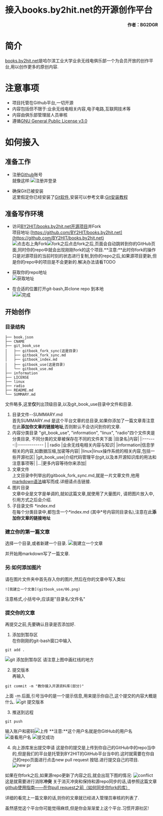 # 接入books.by2hit.net的开源创作平台
#### <p align="right"> 作者：BG2DGR</p>


# 简介 

[books.by2hit.net](books.by2hit.net)是哈尔滨工业大学业余无线电俱乐部一个为会员开放的创作平台,用以创作更多的原创内容.

# 注意事项

* 项目托管在Github平台,一切开源
* 内容包括但不限于:业余无线电相关内容,电子电路,互联网技术等
* 内容由俱乐部管理层人员审核 
* 遵循[GNU General Public License v3.0](https://github.com/BY2HIT/books.by2hit.net/blob/source/LICENSE)

# 如何接入

## 准备工作

* 注册[Github](https://github.com/)账号  
就像这样:![注册并登录](gitbook_use/00_register_github.png)

* 确保Git已被安装  
这里假定你已经安装了[Git软件](https://git-scm.com/),安装可以参考文章:[Git安装教程](https://www.jianshu.com/p/414ccd423efc) 


## 准备写作环境

* 访问[BY2HIT/books.by2hit.net开源项目](https://github.com/BY2HIT/books.by2hit.net)并Fork  
项目地址:[https://github.com/BY2HIT/books.by2hit.net](https://github.com/BY2HIT/books.by2hit.net)  
![点击右上角Fork](gitbook_use/01_fork_project.png)![fork之后](gitbook_use/02_forked.png)点击fork之后,页面会自动跳转到你的GitHub页面,同时你的repo中就会出现刚刚fork的这个项目.**注意:**此时你fork的操作只是对源项目的当前时刻的状态进行复制,到你的repo之后,如果源项目更新,但是你的repo中的项目是不会更新的.解决办法请看TODO
 
* 获取你的repo地址  
![获取地址](gitbook_use/03_clone_url.png)

* 在合适的位置打开git-bash,并clone repo 到本地  
![](gitbook_use/04.png)![完成](gitbook_use/05.png)


## 开始创作
### 目录结构
```
├── book.json
├── CNAME
├── git_book_use
│   ├── gitbook_fork_sync(这是目录)
│   ├── gitbook_fork_sync.md
│   ├── gitbook_index.md
│   ├── gitbook_use(这是目录)
│   └── gitbook_use.md
├── information
├── LICENSE
├── linux
├── radio
├── README.md
└── SUMMARY.md
```   
文件略多,这里**仅**列出顶级目录,以及git_book_use目录中文件和目录.  
1. 目录文件--SUMMARY.md  
首先SUMMARY.md 是这个平台文章的总目录,如果你添加了一篇文章青注意在此**添加你文章的链接地址**,否则默认不会访问到你的文章.  
2. 内容分类目录
"git_book_use", "information", "linux", "radio"四个文件夹是分类目录, 不同分类的文章被保存在不同的文件夹下面
|目录名|内容|
|:-------:|:------------- |
|   radio  |业余无线电相关内容与知识|
|information|信息学相关的内容,如数据压缩,加密等内容|
|linux|linux操作系统的相关内容,包括一些开源社区|
|git_book_use|介绍代码管理平台git,以及本开源知识库的用法和注意事项等|
|...|更多内容等待你来添加|
3. 文章文件  
上文目录中列举出的gitbook_fork_sync.md,就是一片文章文件,他用[markdown语法](https://www.jianshu.com/p/b03a8d7b1719)编写而成.详细请点击链接.  
4. 图片目录  
文章中全是文字是单调的,就如这篇文章,就使用了大量图片, 请把图片放入中,引用方式之后会介绍.  
5. 子目录文件 *index.md  
在每个分类目录中,都包含一个\*index.md \(其中\*号内容同目录名\),注意在此**添加你文章的链接地址**

### 建立你的第一篇文章
选择一个目录,或者新建一个目录.
![我建立一个文章](gitbook_use/06.png)

并开始用markdown写了一篇文章.

### 另:如何添加图片
请在图片文件夹中首先存入你的图片,然后在你的文章中写入类似
```
![我建立一个文章](gitbook_use/06.png)
```
注意格式,小括号中,应该是"目录名/文件名"

### 提交你的文章
再提交之前,先要确认目录是否添加好.
1. 添加到暂存区  
在你刚刚的git-bash窗口中输入  
```
git add .
```
![git 添加到暂存区](gitbook_use/07.png)
请注意上图中画红线的地方  

2. 提交版本   
再输入
```
git commit -m "教你接入开源资料库(部分)"
```
上面 -m 后面,引号当中的是一个提示信息,用来提示你自己,这个提交的内容大概是什么.
![git 提交版本](gitbook_use/08.png)

3. 推送到远程
```
git push
```
输入账户和密码![上传](gitbook_use/09.png)
**注意:**这个用户名就是你GitHub的用户名  
![查看用户名](gitbook_use/10.png)
![提交成功](gitbook_use/11.png)

4. 向上游库发出提交申请
这是你的提交是上传到你自己的GitHub中的repo当中的,但是我们的平台是托管到BY2HIT的GitHub平台当中的.这时就需要在你自己的repo页面进行点击new pull request 按钮.进行提交自己的项目.
![new pr](gitbook_use/12.png)

如果在你fork之后,如果源repo更新了内容之后,就会出现下图的情况:
![conflict](gitbook_use/13.png)
这是就需要进行消除**冲突**
关于消灭冲突和保持和源repo同步的话,请参照这篇文章[github使用指南——在你pull request之前（如何同步你fork的库）](gitbook_fork_sync.md)

详细的看完上一篇文章的话,则你的文章就已经进入管理员审核的列表了.

虽然感觉这个平台你可能觉得麻烦,但是你会渐渐爱上这个平台.习惯开源社区!